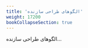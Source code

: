 ```yaml
---
title: 'الگوهای طراحی سازنده'
weight: 17200
bookCollapseSection: true
---
```


الگوهای طراحی سازنده...